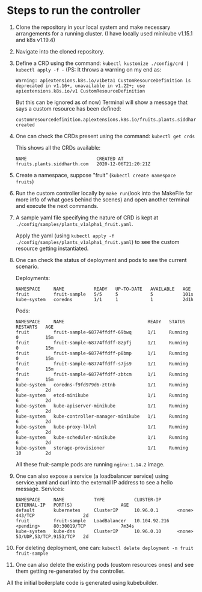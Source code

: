 # Steps to run the controller

1. Clone the repository in your local system and make necessary arrangements for a running cluster. (I have locally used minikube v1.15.1 and k8s v1.19.4)

2. Navigate into the cloned repository.

3. Define a CRD using the command: ```kubectl kustomize ./config/crd | kubectl apply -f -``` 
   (PS: It throws a warning on my end as:
   ```
   Warning: apiextensions.k8s.io/v1beta1 CustomResourceDefinition is deprecated in v1.16+, unavailable in v1.22+; use apiextensions.k8s.io/v1 CustomResourceDefinition
   ```
   But this can be ignored as of now) Terminal will show a message that says a custom resource has been defined:
   ```
   customresourcedefinition.apiextensions.k8s.io/fruits.plants.siddharth.com created
   ```
   
  4. One can check the CRDs present using the command: ```kubectl get crds```
     
     This shows all the CRDs available:
     ```
     NAME                          CREATED AT
     fruits.plants.siddharth.com   2020-12-06T21:20:21Z
     ```
     
  5. Create a namespace, suppose "fruit" (```kubectl create namespace fruits```)
  
  6. Run the custom controller locally by ```make run```(look into the MakeFile for more info of what goes behind the scenes) and open another terminal and execute the next commands.
  
  7. A sample yaml file specifying the nature of CRD is kept at ```./config/samples/plants_v1alpha1_fruit.yaml```.
  
     Apply the yaml (using ```kubectl apply -f ./config/samples/plants_v1alpha1_fruit.yaml```)  to see the custom resource getting instantiated.
     
  8. One can check the status of deployment and pods to see the current scenario.
  
     Deployments:
     ```
     NAMESPACE     NAME           READY   UP-TO-DATE   AVAILABLE   AGE
     fruit         fruit-sample   5/5     5            5           101s
     kube-system   coredns        1/1     1            1           2d1h
     ```
  
     Pods:
     ```
     NAMESPACE     NAME                               READY   STATUS    RESTARTS   AGE
     fruit         fruit-sample-68774ffdff-69bwq      1/1     Running   0          15m
     fruit         fruit-sample-68774ffdff-8zpfj      1/1     Running   0          15m
     fruit         fruit-sample-68774ffdff-p8bmp      1/1     Running   0          15m
     fruit         fruit-sample-68774ffdff-s7js9      1/1     Running   0          15m
     fruit         fruit-sample-68774ffdff-zbtcm      1/1     Running   0          15m
     kube-system   coredns-f9fd979d6-zttnb            1/1     Running   6          2d
     kube-system   etcd-minikube                      1/1     Running   6          2d
     kube-system   kube-apiserver-minikube            1/1     Running   6          2d
     kube-system   kube-controller-manager-minikube   1/1     Running   6          2d
     kube-system   kube-proxy-lklnl                   1/1     Running   6          2d
     kube-system   kube-scheduler-minikube            1/1     Running   6          2d
     kube-system   storage-provisioner                1/1     Running   10         2d
     ```
     All these fruit-sample pods are running `nginx:1.14.2` image.
     
  9. One can also expose a service (a loadbalancer service) using service.yaml and curl into the external IP address to see a hello message.
     Services:
     ```
     NAMESPACE     NAME           TYPE           CLUSTER-IP      EXTERNAL-IP   PORT(S)                  AGE
     default       kubernetes     ClusterIP      10.96.0.1       <none>        443/TCP                  2d
     fruit         fruit-sample   LoadBalancer   10.104.92.216   <pending>     80:30019/TCP             7m34s
     kube-system   kube-dns       ClusterIP      10.96.0.10      <none>        53/UDP,53/TCP,9153/TCP   2d
     ```
     
  10. For deleting deployment, one can:
     ```
     kubectl delete deployment -n fruit fruit-sample
     ```
  
  11. One can also delete the existing pods (custom resources ones) and see them getting re-generated by the controller.
  
  All the initial boilerplate code is generated using kubebuilder.

